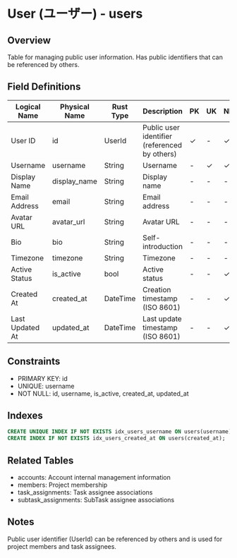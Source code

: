 # User (ユーザー) - users

## Overview
Table for managing public user information. Has public identifiers that can be referenced by others.

## Field Definitions

| Logical Name | Physical Name | Rust Type | Description | PK | UK | NN | Default Value | Foreign Key | PostgreSQL Type | SQLite Type | TypeScript Type |
|--------------|---------------|-----------|-------------|----|----|----|---------------|-------------|-----------------|-------------|-----------------|
| User ID | id | UserId | Public user identifier (referenced by others) | ✓ | - | ✓ | - | - | UUID | TEXT | string |
| Username | username | String | Username | - | ✓ | ✓ | - | - | TEXT | TEXT | string |
| Display Name | display_name | String | Display name | - | - | - | NULL | - | TEXT | TEXT | string \| null |
| Email Address | email | String | Email address | - | - | - | NULL | - | TEXT | TEXT | string \| null |
| Avatar URL | avatar_url | String | Avatar URL | - | - | - | NULL | - | TEXT | TEXT | string \| null |
| Bio | bio | String | Self-introduction | - | - | - | NULL | - | TEXT | TEXT | string \| null |
| Timezone | timezone | String | Timezone | - | - | - | NULL | - | TEXT | TEXT | string \| null |
| Active Status | is_active | bool | Active status | - | - | ✓ | true | - | BOOLEAN | INTEGER | boolean |
| Created At | created_at | DateTime<Utc> | Creation timestamp (ISO 8601) | - | - | ✓ | - | - | TIMESTAMPTZ | TEXT | string |
| Last Updated At | updated_at | DateTime<Utc> | Last update timestamp (ISO 8601) | - | - | ✓ | - | - | TIMESTAMPTZ | TEXT | string |

## Constraints
- PRIMARY KEY: id
- UNIQUE: username
- NOT NULL: id, username, is_active, created_at, updated_at

## Indexes
```sql
CREATE UNIQUE INDEX IF NOT EXISTS idx_users_username ON users(username);
CREATE INDEX IF NOT EXISTS idx_users_created_at ON users(created_at);
```

## Related Tables
- accounts: Account internal management information
- members: Project membership
- task_assignments: Task assignee associations
- subtask_assignments: SubTask assignee associations

## Notes
Public user identifier (UserId) can be referenced by others and is used for project members and task assignees.
